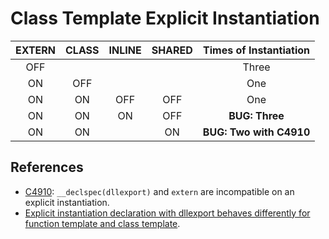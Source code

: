 # Class Template Explicit Instantiation

| EXTERN | CLASS | INLINE | SHARED | Times of Instantiation |
|:------:|:-----:|:------:|:------:|:----------------------:|
| OFF    |       |        |        | Three |
| ON     | OFF   |        |        | One |
| ON     | ON    | OFF    | OFF    | One |
| ON     | ON    | ON     | OFF    | **BUG: Three** |
| ON     | ON    |        | ON     | **BUG: Two with C4910** |

## References

- [C4910](https://docs.microsoft.com/en-us/cpp/error-messages/compiler-warnings/compiler-warning-level-1-c4910):
`__declspec(dllexport)` and `extern` are incompatible on an explicit instantiation.
- [Explicit instantiation declaration with dllexport behaves differently for function template and class template](
https://developercommunity.visualstudio.com/content/problem/1006968/explicit-template-instantiation-and-dllexport.html).
